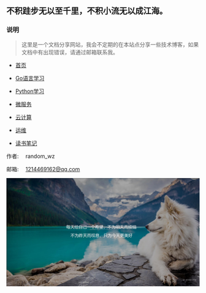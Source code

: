 ## 不积跬步无以至千里，不积小流无以成江海。

### 说明
> 这里是一个文档分享网站，我会不定期的在本站点分享一些技术博客，如果文档中有出现错误，请通过邮箱联系我。

- [首页](README.md)

- [Go语言学习](Go/README.md)

- [Python学习](Python/README.md)

- [微服务](Micro/README.md)

- [云计算](Cloud/README.md)

- [运维](Devops/README.md)

- [读书笔记](Book/README.md)

作者: &emsp;random_wz

邮箱: &emsp;1214469162@qq.com

![Up](img/dog.jpg)